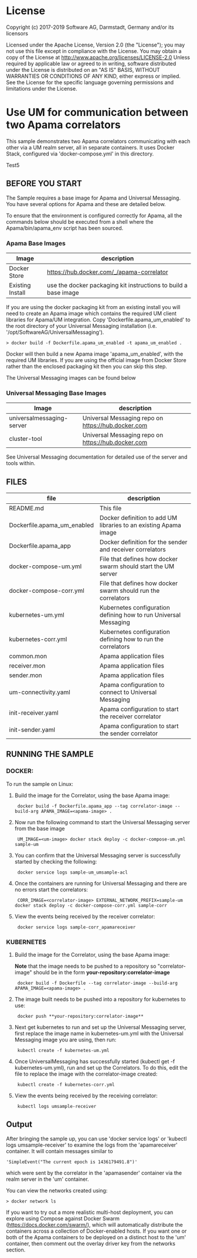 License
=======
Copyright (c) 2017-2019 Software AG, Darmstadt, Germany and/or its licensors

Licensed under the Apache License, Version 2.0 (the "License"); you may not use this
file except in compliance with the License. You may obtain a copy of the License at
http://www.apache.org/licenses/LICENSE-2.0
Unless required by applicable law or agreed to in writing, software distributed under the
License is distributed on an "AS IS" BASIS, WITHOUT WARRANTIES OR CONDITIONS OF ANY KIND,
either express or implied. 
See the License for the specific language governing permissions and limitations under the License.


Use UM for communication between two Apama correlators
======================================================
This sample demonstrates two Apama correlators communicating with each other
via a UM realm server, all in separate containers. It uses Docker Stack,
configured via 'docker-compose.yml' in this directory.

Test5
## BEFORE YOU START 

The Sample requires a base image for Apama and Universal Messaging. You have
several options for Apama and these are detailed below.

To ensure that the environment is configured correctly for Apama, all the 
commands below should be executed from a shell where the Apama/bin/apama_env 
script has been sourced.

### Apama Base Images
| Image                     |description                                                         |
|---------------------------|--------------------------------------------------------------------|
|Docker Store               | https://hub.docker.com/_/apama-correlator                   |
|Existing Install           | use the docker packaging kit instructions to build a base image    |

If you are using the docker packaging kit from an existing install you will
need to create an Apama image which contains the required UM client libraries
for Apama/UM integration. Copy 'Dockerfile.apama_um_enabled' to the root
directory of your Universal Messaging installation (i.e.
'/opt/SoftwareAG/UniversalMessaging').

    > docker build -f Dockerfile.apama_um_enabled -t apama_um_enabled .

Docker will then build a new Apama image 'apama_um_enabled', with the required
UM libraries. If you are using the official image from Docker Store rather
than the enclosed packaging kit then you can skip this step.

The Universal Messaging images can be found below 

### Universal Messaging Base Images
| Image                     |description                                                         |
|---------------------------|--------------------------------------------------------------------|
|universalmessaging-server  | Universal Messaging repo on https://hub.docker.com               |
|cluster-tool               | Universal Messaging repo on https://hub.docker.com               |

See Universal Messaging documentation for detailed use of the server and tools within.

## FILES
| file                       |description                                                         |
|----------------------------|--------------------------------------------------------------------|
|README.md                   | This file                                                          |
|Dockerfile.apama_um_enabled | Docker definition to add UM libraries to an existing Apama image   |
|Dockerfile.apama_app        | Docker definition for the sender and receiver correlators          |
|docker-compose-um.yml       | File that defines how docker swarm should start the UM server      |
|docker-compose-corr.yml     | File that defines how docker swarm should run the correlators      |
|kubernetes-um.yml           | Kubernetes configuration defining how to run Universal Messaging   |
|kubernetes-corr.yml         | Kubernetes configuration defining how to run the correlators       |
|common.mon                  | Apama application files                                            |
|receiver.mon                | Apama application files                                            |
|sender.mon                  | Apama application files                                            |
|um-connectivity.yaml        | Apama configuration to connect to Universal Messaging              |
|init-receiver.yaml          | Apama configuration to start the receiver correlator               |
|init-sender.yaml            | Apama configuration to start the sender correlator                 |

## RUNNING THE SAMPLE

### DOCKER:
To run the sample on Linux:

1. Build the image for the Correlator, using the base Apama image:

        docker build -f Dockerfile.apama_app --tag correlator-image --build-arg APAMA_IMAGE=<apama-image> .
 
2. Now run the following command to start the Universal Messaging server from the base image
    
        UM_IMAGE=<um-image> docker stack deploy -c docker-compose-um.yml sample-um
   
3. You can confirm that the Universal Messaging server is successfully started by checking the following:
 
        docker service logs sample-um_umsample-acl

4. Once the containers are running for Universal Messaging and there are no errors start the correlators:
 
        CORR_IMAGE=<correlator-image> EXTERNAL_NETWORK_PREFIX=sample-um docker stack deploy -c docker-compose-corr.yml sample-corr

5. View the events being received by the receiver correlator:

        docker service logs sample-corr_apamareceiver

### KUBERNETES

1. Build the image for the Correlator, using the base Apama image:

	 __Note__ that the image needs to be pushed to a repository so
	 "correlator-image" should be in the form
	 **your-repository:correlator-image**

        docker build -f Dockerfile --tag correlator-image --build-arg APAMA_IMAGE=<apama-image> .

2. The image built needs to be pushed into a repository for kubernetes to use:

        docker push **your-repository:correlator-image**

3. Next get kubernetes to run and set up the Universal Messaging server, first
	replace the image name in kubernetes-um.yml with the Universal Messaging
	image you are using, then run:

        kubectl create -f kubernetes-um.yml

4. Once UniversalMessaging has successfully started (kubectl get -f
	kubernetes-um.yml), run and set up the Correlators.  To do this, edit the
   file to replace the image with the correlator-image created:

        kubectl create -f kubernetes-corr.yml

5. View the events being received by the receiving correlator:

        kubectl logs umsample-receiver

Output
------

After bringing the sample up, you can use 'docker service logs' or 'kubectl
logs umsample-receiver' to examine the logs from the 'apamareceiver' container. It will
contain messages similar to 

    'SimpleEvent("The current epoch is 1436179491.8")'

which were sent by the correlator in the 'apamasender' container via the realm
server in the 'um' container.

You can view the networks created using:

    > docker network ls

If you want to try out a more realistic multi-host deployment, you can explore
using Compose against Docker Swarm (https://docs.docker.com/swarm/), which
will automatically distribute the containers across a collection of
Docker-enabled hosts. If you want one or both of the Apama containers to be
deployed on a distinct host to the 'um' container, then comment out the overlay
driver key from the networks section.

